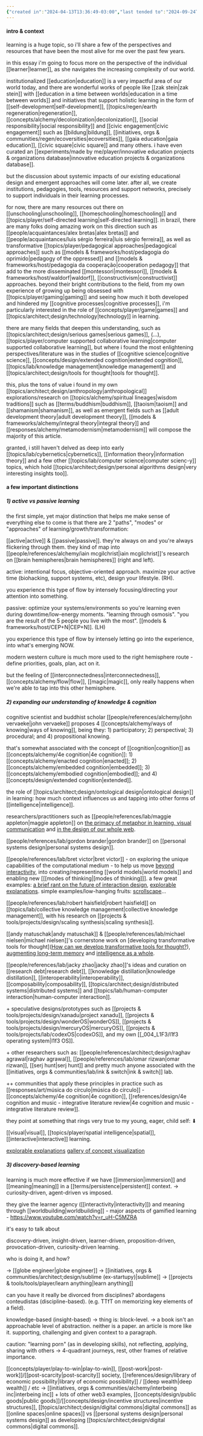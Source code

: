 ```yaml
---
{"created in":"2024-04-13T13:36:49-03:00","last tended to":"2024-09-24T15:42:47-03:00","tags":["essay","learning","education","🌱"],"aliases":["🌀 on the present & future of authentic and transformative learning"],"dg-publish":true,"notestage":["🌱"],"permalink":"/core-essays/on-the-present-and-future-of-authentic-and-transformative-learning-tools-resources-and-pathways/","dgPassFrontmatter":true,"created":"2024-04-13T13:36:49.487-03:00","updated":"2024-09-24T16:19:26.793-03:00"}
---
```


#### intro & context

learning is a huge topic, so i'll share a few of the perspectives and resources that have been the most alive for me over the past few years.

in this essay i'm going to focus more on the perspective of the individual [[learner\|learner]], as she navigates the increasing complexity of our world.

institutionalized [[education\|education]] is a very impactful area of our world today, and there are wonderful works of people like [[zak stein\|zak stein]] with [[education in a time between worlds\|education in a time between worlds]] and initiatives that support holistic learning in the form of [[self-development\|self-development]], [[topics/regen/earth regeneration\|regeneration]], [[concepts/alchemy/decolonization\|decolonization]], [[social responsibility\|social responsibility]] and [[civic engagement\|civic engagement]] such as [[bildung\|bildung]], [[initiatives, orgs & communities/regen/ecoversities\|ecoversities]], [[gaia education\|gaia education]], [[civic square\|civic square]] and many others. i have even curated an [[experiments/made by me/player/innovative education projects & organizations database\|innovative education projects & organizations database]].

but the discussion about systemic impacts of our existing educational design and emergent approaches will come later. after all, we create institutions, pedagogies, tools, resources and support networks, precisely to support individuals in their learning processes.

for now, there are many resources out there on [[unschooling\|unschooling]], [[homeschooling\|homeschooling]] and [[topics/player/self-directed learning\|self-directed learning]]. in brazil, there are many folks doing amazing work on this direction such as [[people/acquaintances/alex bretas\|alex bretas]] and [[people/acquaintances/luis sérgio ferreira\|luis sérgio ferreira]], as well as transformative [[topics/player/pedagogical approaches\|pedagogical approaches]] such as [[models & frameworks/host/pedagogia do oprimido\|pedagogy of the oppressed]] and [[models & frameworks/host/pedagogia da cooperação\|cooperation pedagogy]] that add to the more disseminated [[montessori\|montessori]], [[models & frameworks/host/waldorf\|waldorf]], [[constructivism\|constructivist]] approaches. beyond their bright contributions to the field, from my own experience of growing up being obsessed with [[topics/player/gaming\|gaming]] and seeing how much it both developed and hindered my [[cognitive processes\|cognitive processes]], i'm particularly interested in the role of [[concepts/player/game\|games]] and [[topics/architect;design/technology\|technology]] in learning.

there are many fields that deepen this understanding, such as [[topics/architect;design/serious games\|serious games]], (...), [[topics/player/computer supported collaborative learning\|computer supported collaborative learning]], but where i found the most enlightening perspectives/literature was in the studies of [[cognitive science\|cognitive science]], [[concepts/design/extended cognition\|extended cognition]], [[topics/lab/knowledge management\|knowledge management]] and [[topics/architect;design/tools for thought\|tools for thought]].

this, plus the tons of value i found in my own [[topics/architect;design/anthropology\|anthropological]] explorations/research on [[topics/alchemy/spiritual lineages\|wisdom traditions]] such as [[terms/buddhism\|buddhism]], [[taoism\|taoism]] and [[shamanism\|shamanism]], as well as emergent fields such as [[adult development theory\|adult development theory]], [[models & frameworks/alchemy/integral theory\|integral theory]] and [[responses/alchemy/metamodernism\|metamodernism]] will compose the majority of this article.

granted, i still haven't delved as deep into early [[topics/lab/cybernetics\|cybernetics]], [[information theory\|information theory]] and a few other [[topics/lab/computer science\|computer scienc-y]] topics, which hold [[topics/architect;design/personal algorithms design\|very interesting insights too]].

#### a few important distinctions

##### 1) active vs passive learning

the first simple, yet major distinction that helps me make sense of everything else to come is that there are 2 "paths", "modes" or "approaches" of learning/growth/transformation:

[[active\|active]] & [[passive\|passive]]. they're always on and you're always flickering through them. they kind of map into [[people/references/alchemy/iain mcgilchrist\|iain mcgilchrist]]'s research on [[brain hemispheres\|brain hemispheres]] (right and left).

active: intentional focus, objective-oriented approach. maximize your active time (biohacking, support systems, etc), design your lifestyle. (RH).

you experience this type of flow by intensely focusing/directing your attention into something.

passive: optimize your systems/environments so you're learning even during downtime/low-energy moments. "learning through osmosis". "you are the result of the 5 people you live with the most". [[models & frameworks/host/CEP+N\|CEP+N]]. (LH)

you experience this type of flow by intensely letting go into the experience, into what's emerging NOW.

modern western culture is much more used to the right hemisphere route - define priorities, goals, plan, act on it.

but the feeling of [[interconnectedness\|interconnectedness]], [[concepts/alchemy/flow\|flow]], [[magic\|magic]], only really happens when we're able to tap into this other hemisphere.

##### 2) expanding our understanding of knowledge & cognition

cognitive scientist and buddhist scholar [[people/references/alchemy/john vervaeke\|john vervaeke]] proposes 4 [[concepts/alchemy/ways of knowing\|ways of knowing]], being they: 1) participatory; 2) perspectival; 3) procedural; and 4) propositional knowing.

that's somewhat associated with the concept of [[cognition\|cognition]] as [[concepts/alchemy/4e cognition\|4e cognition]]: 1) [[concepts/alchemy/enacted cognition\|enacted]]; 2) [[concepts/alchemy/embedded cognition\|embedded]]; 3) [[concepts/alchemy/embodied cognition\|embodied]]; and 4) [[concepts/design/extended cognition\|extended]].

the role of [[topics/architect;design/ontological design\|ontological design]] in learning: how much context influences us and tapping into other forms of [[intelligence\|intelligence]].

researchers/practitioners such as [[people/references/lab/maggie appleton\|maggie appleton]] on [the primacy of metaphor in learning, visual communication](https://maggieappleton.com/programming-pictures) and [in the design of our whole web](https://maggieappleton.com/metaphors-web).

[[people/references/lab/gordon brander\|gordon brander]] on [[personal systems design\|personal systems design]].

[[people/references/lab/bret victor\|bret victor]] - on exploring the unique capabilities of the computational medium - to help us move [beyond interactivity](https://vimeo.com/64895205), into creating/representing [[world models\|world models]] and enabling new [[[modes of thinking\|[modes of thinking]]]. a few great examples: [a brief rant on the future of interaction design](https://worrydream.com/ABriefRantOnTheFutureOfInteractionDesign/), [explorable explanations](https://worrydream.com/ExplorableExplanations/). simple examples/low-hanging fruits: [scrollscape](https://joshuahhh.com/about-scrollscape/)...

[[people/references/lab/robert haisfield\|robert haisfield]] on [[topics/lab/collective knowledge management\|collective knowledge management]], with his research on [[projects & tools/projects/design/scaling synthesis\|scaling synthesis]].

[[andy matuschak\|andy matuschak]] & [[people/references/lab/michael nielsen\|michael nielsen]]'s cornerstone work on [developing transformative tools for thought]([How can we develop transformative tools for thought?](https://numinous.productions/ttft/)), [augmenting long-term memory](https://augmentingcognition.com/ltm.html) and [intelligence as a whole](https://distill.pub/2017/aia/).

[[people/references/lab/jacky zhao\|jacky zhao]]'s ideas and curation on [[research debt\|research debt]], [[knowledge distillation\|knowledge distillation]], [[interoperability\|interoperability]], [[composability\|composability]], [[topics/architect;design/distributed systems\|distributed systems]] and [[topics/lab/human-computer interaction\|human-computer interaction]].

\+ speculative designs/prototypes such as [[projects & tools/projects/design/xanadu\|project xanadu]], [[projects & tools/projects/design/wonderOS\|wonderOS]], [[projects & tools/projects/design/mercuryOS\|mercuryOS]], [[projects & tools/projects/lab/codexOS\|codexOS]], and my own [[_004_L1F3/l1f3 operating system\|l1f3 OS]].

\+ other researchers such as: [[people/references/architect;design/raghav agrawal\|raghav agrawal]], [[people/references/lab/omar rizwan\|omar rizwan]], [[serj hunt\|serj hunt]] and pretty much anyone associated with the [[initiatives, orgs & communities/lab/ink & switch\|ink & switch]] lab.

\++ communities that apply these principles in practice such as [[responses/art/música do círculo\|música do círculo]] - [[concepts/alchemy/4e cognition\|4e cognition]], [[references/design/4e cognition and music - integrative literature review\|4e cognition and music - integrative literature review]].



they point at something that rings very true to my young, eager, child self: ⬇

[[visual\|visual]], [[topics/player/spatial intelligence\|spatial]], [[interactive\|interactive]] learning.

[explorable explanations](https://explorabl.es/)
[gallery of concept visualization](https://conceptviz.github.io/#/e30=)

##### 3) discovery-based learning

learning is much more effective if we have [[immersion\|immersion]] and [[meaning\|meaning]] in a [[terms/persistence\|persistent]] context. -> curiosity-driven, agent-driven vs imposed.

they give the learner agency ([[interactivity\|interactivity]]) and meaning through [[worldbuilding\|worldbuilding]] - major aspects of gamified learning - https://www.youtube.com/watch?v=r_uH-C5MZRA

it's easy to talk about

discovery-driven, insight-driven, learner-driven, proposition-driven, provocation-driven, curiosity-driven learning.

who is doing it, and how?

-> [[globe engineer\|globe engineer]]
-> [[initiatives, orgs & communities/architect;design/sublime (ex-startupy)\|sublime]]
-> [[projects & tools/tools/player/learn anything\|learn anything]]

can you have it really be divorced from disciplines? abordagens conteudistas (discipline-based). (e.g. TTfT on memorizing key elements of a field).

knowledge-based (insight-based) -> thing is: block-level. -> a book isn't an approachable level of abstraction. neither is a paper. an article is more like it. supporting, challenging and given context to a paragraph.



caution: "learning porn" (as in developing skills), not reflecting, applying, sharing with others -> 4-quadrant journeys, rest, other frames of relative importance.


[[concepts/player/play-to-win\|play-to-win]], [[post-work\|post-work]]/[[post-scarcity\|post-scarcity]] society, [[references/design/library of economic possibility\|library of economic possibility]] / [[deep wealth\|deep wealth]] / etc -> [[initiatives, orgs & communities/alchemy/interbeing inc\|interbeing inc]] + lots of other web3 examples, [[concepts/design/public goods\|public goods]]/[[concepts/design/incentive structures\|incentive structures]], [[topics/architect;design/digital commons\|digital commons]] as [[online spaces\|online spaces]] vs [[personal systems design\|personal systems design]] as developing [[topics/architect;design/digital commons\|digital commons]].
